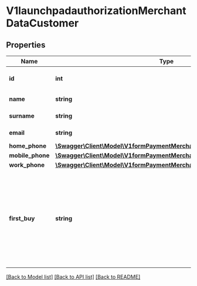 # V1launchpadauthorizationMerchantDataCustomer

## Properties
Name | Type | Description | Notes
------------ | ------------- | ------------- | -------------
**id** | **int** | Store customer identifier | [optional] 
**name** | **string** | Name of customer | [optional] 
**surname** | **string** | Surname of customer | [optional] 
**email** | **string** | Email of customer | [optional] 
**home_phone** | [**\Swagger\Client\Model\V1formPaymentMerchantDataCustomerHomePhone**](V1formPaymentMerchantDataCustomerHomePhone.md) |  | [optional] 
**mobile_phone** | [**\Swagger\Client\Model\V1formPaymentMerchantDataCustomerMobilePhone**](V1formPaymentMerchantDataCustomerMobilePhone.md) |  | [optional] 
**work_phone** | [**\Swagger\Client\Model\V1formPaymentMerchantDataCustomerWorkPhone**](V1formPaymentMerchantDataCustomerWorkPhone.md) |  | [optional] 
**first_buy** | **string** | Indicates whether the user has already bought in this business (&#x27;si&#x27; if has made a operation, &#x27;no&#x27; in opposite scenario) | [optional] 

[[Back to Model list]](../../README.md#documentation-for-models) [[Back to API list]](../../README.md#documentation-for-api-endpoints) [[Back to README]](../../README.md)

